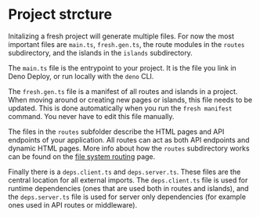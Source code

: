 # Project strcture

Initalizing a fresh project will generate multiple files. For now the most
important files are `main.ts`, `fresh.gen.ts`, the route modules in the `routes`
subdirectory, and the islands in the `islands` subdirectory.

The `main.ts` file is the entrypoint to your project. It is the file you link in
Deno Deploy, or run locally with the `deno` CLI.

The `fresh.gen.ts` file is a manifest of all routes and islands in a project.
When moving around or creating new pages or islands, this file needs to be
updated. This is done automatically when you run the `fresh manifest` command.
You never have to edit this file manually.

The files in the `routes` subfolder describe the HTML pages and API endpoints of
your application. All routes can act as both API endpoints and dynamic HTML
pages. More info about how the `routes` subdirectory works can be found on the
[file system routing](./file-system-routing.md) page.

Finally there is a `deps.client.ts` and `deps.server.ts`. These files are the
central location for all external imports. The `deps.client.ts` file is used for
runtime dependencies (ones that are used both in routes and islands), and the
`deps.server.ts` file is used for server only dependencies (for example ones
used in API routes or middleware).
